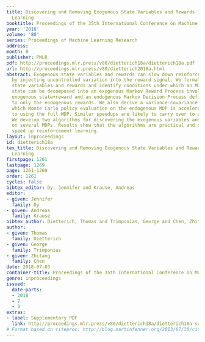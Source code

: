 ```yaml
---
title: Discovering and Removing Exogenous State Variables and Rewards for Reinforcement
  Learning
booktitle: Proceedings of the 35th International Conference on Machine Learning
year: '2018'
volume: '80'
series: Proceedings of Machine Learning Research
address: 
month: 0
publisher: PMLR
pdf: http://proceedings.mlr.press/v80/dietterich18a/dietterich18a.pdf
url: http://proceedings.mlr.press/v80/dietterich2018a.html
abstract: Exogenous state variables and rewards can slow down reinforcement learning
  by injecting uncontrolled variation into the reward signal. We formalize exogenous
  state variables and rewards and identify conditions under which an MDP with exogenous
  state can be decomposed into an exogenous Markov Reward Process involving only the
  exogenous state+reward and an endogenous Markov Decision Process defined with respect
  to only the endogenous rewards. We also derive a variance-covariance condition under
  which Monte Carlo policy evaluation on the endogenous MDP is accelerated compared
  to using the full MDP. Similar speedups are likely to carry over to all RL algorithms.
  We develop two algorithms for discovering the exogenous variables and test them
  on several MDPs. Results show that the algorithms are practical and can significantly
  speed up reinforcement learning.
layout: inproceedings
id: dietterich18a
tex_title: Discovering and Removing Exogenous State Variables and Rewards for Reinforcement
  Learning
firstpage: 1261
lastpage: 1269
page: 1261-1269
order: 1261
cycles: false
bibtex_editor: Dy, Jennifer and Krause, Andreas
editor:
- given: Jennifer
  family: Dy
- given: Andreas
  family: Krause
bibtex_author: Dietterich, Thomas and Trimponias, George and Chen, Zhitang
author:
- given: Thomas
  family: Dietterich
- given: George
  family: Trimponias
- given: Zhitang
  family: Chen
date: 2018-07-03
container-title: Proceedings of the 35th International Conference on Machine Learning
genre: inproceedings
issued:
  date-parts:
  - 2018
  - 7
  - 3
extras:
- label: Supplementary PDF
  link: http://proceedings.mlr.press/v80/dietterich18a/dietterich18a-supp.pdf
# Format based on citeproc: http://blog.martinfenner.org/2013/07/30/citeproc-yaml-for-bibliographies/
---
```

